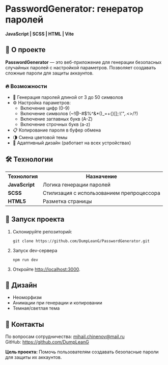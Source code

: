 <h1>PasswordGenerator: генератор паролей</h1>
<p><strong>JavaScript | SCSS | HTML | Vite</strong></p>
<h2>📌 О проекте</h2>
<p><strong>PasswordGenerator</strong> — это веб-приложение для генерации безопасных случайных паролей с настройкой параметров. Позволяет создавать сложные пароли для защиты аккаунтов.</p>
<h3>🔥 Возможности</h3>
<ul>
  <li>🔢 Генерация паролей длиной от 3 до 50 символов</li>
  <li>⚙️ Настройка параметров:
    <ul>
      <li>Включение цифр (0-9)</li>
      <li>Включение символов (~!@-#$%^&*()_=+{}[];:\'",.<>/?)</li>
      <li>Включение заглавных букв (A-Z)</li>
      <li>Включение строчных букв (a-z)</li>
    </ul>
  </li>
  <li>📋 Копирование пароля в буфер обмена</li>
  <li>🌗 Смена цветовой темы</li>
  <li>📱 Адаптивный дизайн (работает на всех устройствах)</li>
</ul>
<h2>🛠 Технологии</h2>
<table>
  <tr>
    <th>Технология</th>
    <th>Назначение</th>
  </tr>
  <tr>
    <td><strong>JavaScript</strong></td>
    <td>Логика генерации паролей</td>
  </tr>
  <tr>
    <td><strong>SCSS</strong></td>
    <td>Стилизация с использованием препроцессора</td>
  </tr>
  <tr>
    <td><strong>HTML5</strong></td>
    <td>Разметка страницы</td>
  </tr>
</table>
<h2>🚀 Запуск проекта</h2>
<ol>
  <li>Склонируйте репозиторий:
    <pre><code>git clone https://github.com/DumpLeanG/PasswordGenerator.git</code></pre>
  </li>
  <li>Запуск dev-сервера
  <pre><code>npm run dev</code></pre>
  </li>
  <li>Откройте <a href="http://localhost:3000">http://localhost:3000</a>.</li>
</ol>
<h2>🎨 Дизайн</h2>
<ul>
    <li>Неоморфизм</li>
    <li>Анимации при генерации и копировании</li>
    <li>Темная/светлая тема</li>
</ul>

<h2>🤝 Контакты</h2>
<p>По вопросам сотрудничества: <a href="mailto:mihail.chinenov@mail.ru">mihail.chinenov@mail.ru</a><br>
GitHub: <a href="https://github.com/DumpLeanG">https://github.com/DumpLeanG</a></p>

<p><strong>Цель проекта:</strong> Помочь пользователям создавать безопасные пароли для защиты их аккаунтов.</p>
